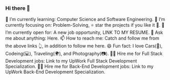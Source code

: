 ### Hi there 👋

<!--
**korayrenkligill/korayrenkligill** is a ✨ _special_ ✨ repository because its `README.md` (this file) appears on your GitHub profile.

Here are some ideas to get you started:

- 🔭 I’m currently working on ...
- 🌱 I’m currently learning ...
- 👯 I’m looking to collaborate on ...
- 🤔 I’m looking for help with ...
- 💬 Ask me about ...
- 📫 How to reach me: ...
- 😄 Pronouns: ...
- ⚡ Fun fact: ...
-->
🌱 I’m currently learning: Computer Science and Software Engineering.
🎯 I’m currently focusing on: Problem-Solving, ⭐️ star the projects if you like it 🤩.
🤔 I’m currently open for: A new job opportunity, LINK TO MY RESUME.
💬 Ask me about anything: Here.
📫 How to reach me: Catch and follow me from the above links 👆, in addition to follow me here.
😄 Fun fact: I love Cars(🚗), Codeing(💻), Traveling(🌍), and Photography(📷).
👨‍💻 Hire me for Full Stack Development jobs: Link to my UpWork Full Stack Development Specialization.
👨‍💻 Hire me for Back-End Development jobs: Link to my UpWork Back-End Development Specialization.
